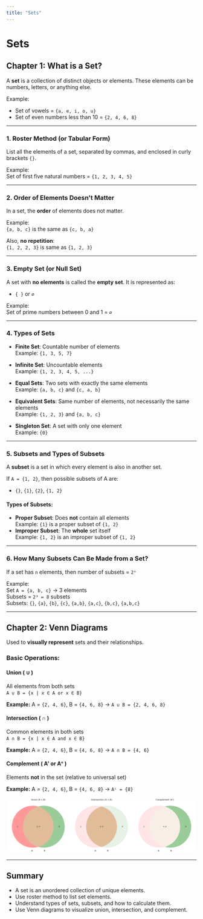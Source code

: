 ```yaml
---
title: "Sets"
---
```


# **Sets**

## Chapter 1: What is a Set?

A **set** is a collection of distinct objects or elements. These elements can be numbers, letters, or anything else.

Example:

-   Set of vowels = `{a, e, i, o, u}`
-   Set of even numbers less than 10 = `{2, 4, 6, 8}`

---

### 1. Roster Method (or Tabular Form)

List all the elements of a set, separated by commas, and enclosed in curly brackets `{}`.

Example:  
Set of first five natural numbers = `{1, 2, 3, 4, 5}`

---

### 2. Order of Elements Doesn't Matter

In a set, the **order** of elements does not matter.

Example:  
`{a, b, c}` is the same as `{c, b, a}`

Also, **no repetition**:  
`{1, 2, 2, 3}` is same as `{1, 2, 3}`

---

### 3. Empty Set (or Null Set)

A set with **no elements** is called the **empty set**. It is represented as:

-   `{ }` or `∅`

Example:  
Set of prime numbers between 0 and 1 = `∅`

---

### 4. Types of Sets

-   **Finite Set**: Countable number of elements  
    Example: `{1, 3, 5, 7}`
-   **Infinite Set**: Uncountable elements  
    Example: `{1, 2, 3, 4, 5, ...}`

-   **Equal Sets**: Two sets with exactly the same elements  
    Example: `{a, b, c}` and `{c, a, b}`

-   **Equivalent Sets**: Same number of elements, not necessarily the same elements  
    Example: `{1, 2, 3}` and `{a, b, c}`

-   **Singleton Set**: A set with only one element  
    Example: `{0}`

---

### 5. Subsets and Types of Subsets

A **subset** is a set in which every element is also in another set.

If `A = {1, 2}`, then possible subsets of A are:

-   `{}`, `{1}`, `{2}`, `{1, 2}`

#### Types of Subsets:

-   **Proper Subset**: Does **not** contain all elements  
    Example: `{1}` is a proper subset of `{1, 2}`
-   **Improper Subset**: The **whole** set itself  
    Example: `{1, 2}` is an improper subset of `{1, 2}`

---

### 6. How Many Subsets Can Be Made from a Set?

If a set has `n` elements, then number of subsets = `2ⁿ`

Example:  
Set `A = {a, b, c}` → 3 elements  
Subsets = `2³ = 8` subsets  
Subsets: `{}`, `{a}`, `{b}`, `{c}`, `{a,b}`, `{a,c}`, `{b,c}`, `{a,b,c}`

---

## Chapter 2: Venn Diagrams

Used to **visually represent** sets and their relationships.

### Basic Operations:

#### Union ( ∪ )

All elements from both sets  
`A ∪ B = {x | x ∈ A or x ∈ B}`

**Example:**
A = `{2, 4, 6}`, B = `{4, 6, 8}` → `A ∪ B = {2, 4, 6, 8}`

#### Intersection ( ∩ )

Common elements in both sets  
`A ∩ B = {x | x ∈ A and x ∈ B}`

**Example:**
A = `{2, 4, 6}`, B = `{4, 6, 8}` → `A ∩ B = {4, 6}`

#### Complement ( A' or Aᶜ )

Elements **not** in the set (relative to universal set)

**Example:**
A = `{2, 4, 6}`, B = `{4, 6, 8}` → `Aᶜ = {8}`

![Sets](sets.png)

---

## Summary

-   A set is an unordered collection of unique elements.
-   Use roster method to list set elements.
-   Understand types of sets, subsets, and how to calculate them.
-   Use Venn diagrams to visualize union, intersection, and complement.
